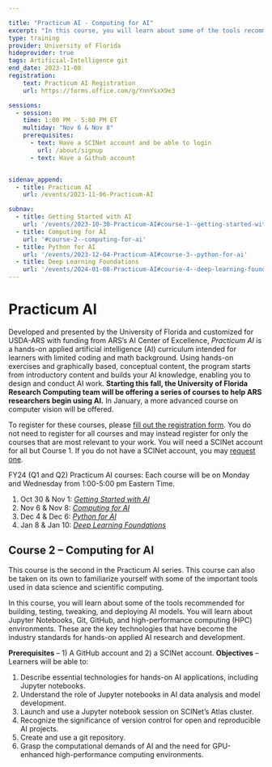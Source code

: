 ```yaml
---

title: "Practicum AI - Computing for AI"
excerpt: "In this course, you will learn about some of the tools recommended for building, testing, tweaking, and deploying AI models. You will learn about Jupyter Notebooks, Git, GitHub, and high-performance computing (HPC) environments." 
type: training
provider: University of Florida
hideprovider: true
tags: Artificial-Intelligence git
end_date: 2023-11-08
registration:
    text: Practicum AI Registration
    url: https://forms.office.com/g/YnnYsxX9e3

sessions: 
  - session:
    time: 1:00 PM - 5:00 PM ET
    multiday: "Nov 6 & Nov 8"
    prerequisites:
      - text: Have a SCINet account and be able to login 
        url: /about/signup
      - text: Have a Github account


sidenav_append: 
  - title: Practicum AI
    url: /events/2023-11-06-Practicum-AI

subnav:
  - title: Getting Started with AI
    url: '/events/2023-10-30-Practicum-AI#course-1--getting-started-with-ai'
  - title: Computing for AI
    url: '#course-2--computing-for-ai'
  - title: Python for AI
    url: '/events/2023-12-04-Practicum-AI#course-3--python-for-ai'
  - title: Deep Learning Foundations
    url: '/events/2024-01-08-Practicum-AI#course-4--deep-learning-foundations'
---
```


# Practicum AI

Developed and presented by the University of Florida and customized for USDA-ARS with funding from ARS’s AI Center of Excellence, *Practicum AI* is a hands-on applied artificial intelligence (AI) curriculum intended for learners with limited coding and math background. Using hands-on exercises and graphically based, conceptual content, the program starts from introductory content and builds your AI knowledge, enabling you to design and conduct AI work. **Starting this fall, the University of Florida Research Computing team will be offering a series of courses to help ARS researchers begin using AI.** In January, a more advanced course on computer vision will be offered.

To register for these courses, please [fill out the registration form](https://forms.office.com/g/YnnYsxX9e3). You do not need to register for all courses and may instead register for only the courses that are most relevant to your work. You will need a SCINet account for all but Course 1. If you do not have a SCINet account, you may [request one](/about/signup).

FY24 (Q1 and Q2) Practicum AI courses:
Each course will be on Monday and Wednesday from 1:00-5:00 pm Eastern Time.
1.	Oct 30 & Nov 1: *[Getting Started with AI](/events/2023-10-30-Practicum-AI#course-1--getting-started-with-ai)*
1.	Nov 6 & Nov 8: *[Computing for AI](/events/2023-11-06-Practicum-AI#course-2--computing-for-ai)*
1.	Dec 4 & Dec 6: *[Python for AI](/events/2023-12-04-Practicum-AI#course-3--python-for-ai)*
1.	Jan 8 & Jan 10: *[Deep Learning Foundations](/events/2024-01-08-Practicum-AI#course-4--deep-learning-foundations)*

## Course 2 – Computing for AI

This course is the second in the Practicum AI series. This course can also be taken on its own to familiarize yourself with some of the important tools used in data science and scientific computing.

In this course, you will learn about some of the tools recommended for building, testing, tweaking, and deploying AI models. You will learn about Jupyter Notebooks, Git, GitHub, and high-performance computing (HPC) environments. These are the key technologies that have become the industry standards for hands-on applied AI research and development.

**Prerequisites** – 1) A GitHub account and 2) a SCINet account.
**Objectives** – Learners will be able to:
1.	Describe essential technologies for hands-on AI applications, including Jupyter notebooks.
2.	Understand the role of Jupyter notebooks in AI data analysis and model development.
3.	Launch and use a Jupyter notebook session on SCINet’s Atlas cluster.
4.	Recognize the significance of version control for open and reproducible AI projects.
5.	Create and use a git repository.
6.	Grasp the computational demands of AI and the need for GPU-enhanced high-performance computing environments.

